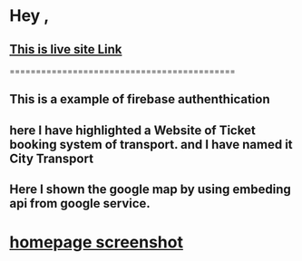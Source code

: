 # Hey , 
## **[This is live site Link](https://urben-rider-assingment.web.app)**
===========================================
## This is a example of firebase authenthication 
## here I have highlighted a Website of Ticket booking system of transport. and I have named it City Transport
## Here I shown the google map by using embeding api  from google service. 
[homepage screenshot](https://i.ibb.co/ZXp0MBK/Screenshot-42.png)
================================================ 
